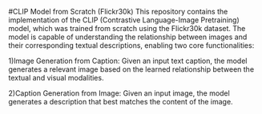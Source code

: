 #CLIP Model from Scratch (Flickr30k)
This repository contains the implementation of the CLIP (Contrastive Language-Image Pretraining) model, which was trained from scratch using the Flickr30k dataset. The model is capable of understanding the relationship between images and their corresponding textual descriptions, enabling two core functionalities:

1)Image Generation from Caption: Given an input text caption, the model generates a relevant image based on the learned relationship between the textual and visual modalities.

2)Caption Generation from Image: Given an input image, the model generates a description that best matches the content of the image.
